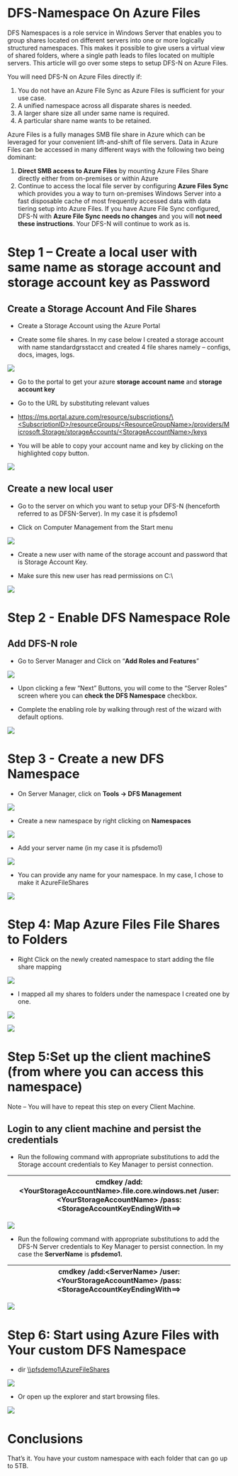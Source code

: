 # DFS-Namespace On Azure Files 
DFS Namespaces is a role service in Windows Server that enables you to group shares located on different servers into one or more logically structured namespaces. This makes it possible to give users a virtual view of shared folders, where a single path leads to files located on multiple servers. This article will go over some steps to setup DFS-N on Azure Files. 

You will need DFS-N on Azure Files directly if:

  1. You do not have an Azure File Sync as Azure Files is sufficient for your use case.
  2. A unified namespace across all disparate shares is needed.
  3. A larger share size all under same name is required. 
  4. A particular share name wants to be retained.

Azure Files is a fully manages SMB file share in Azure which can be leveraged for your convenient lift-and-shift of file servers. Data in Azure Files can be accessed in many different ways with the following two being dominant:
  1. **Direct SMB access to Azure Files** by mounting Azure Files Share directly either from on-premises or within Azure
  2. Continue to access the local file server by configuring **Azure Files Sync** which provides you a way to turn on-premises Windows Server into a fast disposable cache of most frequently accessed data with data tiering setup into Azure Files. If you have Azure File Sync configured, DFS-N with **Azure File Sync needs no changes** and you will **not need these instructions**. Your DFS-N will continue to work as is.

Step 1 – Create a local user with same name as storage account and storage account key as Password
==================================================================================================

Create a Storage Account And File Shares
----------------------------------------

-   Create a Storage Account using the Azure Portal

-   Create some file shares. In my case below I created a storage account with
    name standardgrsstacct and created 4 file shares namely – configs, docs,
    images, logs.

![](media/eab40cd1f57cbc4e0e222ab1e2166790.png)

-   Go to the portal to get your azure **storage account name** and **storage
    account key**

-   Go to the URL by substituting relevant values

-   [https://ms.portal.azure.com/resource/subscriptions/\<SubscriptionID\>/resourceGroups/\<ResourceGroupName\>/providers/Microsoft.Storage/storageAccounts/\<StorageAccountName\>/keys](https://ms.portal.azure.com/resource/subscriptions/%3cSubscriptionID%3e/resourceGroups/%3cResourceGroupName%3e/providers/Microsoft.Storage/storageAccounts/%3cStorageAccountName%3e/keys)

-   You will be able to copy your account name and key by clicking on the
    highlighted copy button.

![](media/f30585304beef89a22a6733968df1c04.png)

Create a new local user
-----------------------

-   Go to the server on which you want to setup your DFS-N (henceforth referred
    to as DFSN-Server). In my case it is pfsdemo1

-   Click on Computer Management from the Start menu

![](media/bc9af3f5dc102b2d8d21fae3b1de2644.png)

-   Create a new user with name of the storage account and password that is
    Storage Account Key.

-   Make sure this new user has read permissions on C:\\

![](media/ab2ac5f3ca76bb1a98a89d4bed43cbf6.png)

Step 2 - Enable DFS Namespace Role
==================================

Add DFS-N role
--------------

-   Go to Server Manager and Click on “**Add Roles and Features**”

![](media/d2180dc046ef8180572ac36bb519df99.png)

-   Upon clicking a few “Next” Buttons, you will come to the “Server Roles”
    screen where you can **check the DFS Namespace** checkbox.

-   Complete the enabling role by walking through rest of the wizard with
    default options.

![](media/70495dd57832b9c772c961ee678816c1.png)

Step 3 - Create a new DFS Namespace
===================================

-   On Server Manager, click on **Tools -\> DFS Management**

![](media/c035ab9dc11cbc9f48e759fdda28f50e.png)

-   Create a new namespace by right clicking on **Namespaces**

![](media/294d1224249518b5103afca1797f89ee.png)

-   Add your server name (in my case it is pfsdemo1)

![](media/e0ccffb7aa08bdfeac436c0902a83aaf.png)

-   You can provide any name for your namespace. In my case, I chose to make it
    AzureFileShares

![](media/bbe4a73b180da743b6ff55c729c74877.png)

Step 4: Map Azure Files File Shares to Folders
==============================================

-   Right Click on the newly created namespace to start adding the file share
    mapping

![](media/939b17cb92c5c7bf77b7917c0626ff72.png)

-   I mapped all my shares to folders under the namespace I created one by one.

![](media/b017255154e996c3389e232e195cfb80.png)

![](media/ccffc93e0d39f60dd72ed37382743858.png)

Step 5:Set up the client machineS (from where you can access this namespace)
============================================================================

Note – You will have to repeat this step on every Client Machine.

Login to any client machine and persist the credentials
-------------------------------------------------------

-   Run the following command with appropriate substitutions to add the Storage
    account credentials to Key Manager to persist connection.

| cmdkey /add:**\<YourStorageAccountName\>**.file.core.windows.net /user:**\<YourStorageAccountName\>** /pass:**\<StorageAccountKeyEndingWith==\>** |
|--------------------------------------------------------------------------------------------------------------------------------------------------|


![](media/3c6388baabb1b0a6ab61c78f8ebdc328.png)

-   Run the following command with appropriate substitutions to add the DFS-N
    Server credentials to Key Manager to persist connection. In my case the
    **ServerName** is **pfsdemo1.**

| cmdkey /add:\<ServerName\> /user:**\<YourStorageAccountName\>** /pass:**\<StorageAccountKeyEndingWith==\>** |
|-------------------------------------------------------------------------------------------------------------|


![](media/e113329265939441e854d3156f89872d.png)

Step 6: Start using Azure Files with Your custom DFS Namespace
==============================================================

-   dir [\\\\pfsdemo1\\AzureFileShares](file:///\\pfsdemo1\AzureFileShares\logs)

![](media/c809093b9e49cf0748e2b70afc238a95.png)

-   Or open up the explorer and start browsing files.

![](media/fe0dcf66b661b626d9dc5e146d860fa3.png)

Conclusions
===========

That’s it. You have your custom namespace with each folder that can go up to
5TB.
